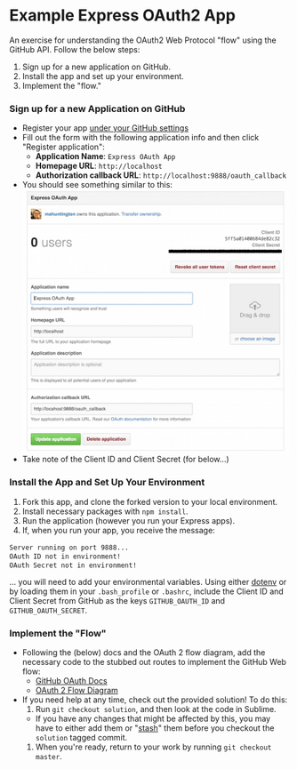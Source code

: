 # Example Express OAuth2 App

An exercise for understanding the OAuth2 Web Protocol "flow" using the GitHub
API. Follow the below steps:

1. Sign up for a new application on GitHub.
1. Install the app and set up your environment.
1. Implement the "flow."

### Sign up for a new Application on GitHub

- Register your app 
  [under your GitHub settings](https://github.com/settings/applications/new)
- Fill out the form with the following application info and then click
  "Register application":
    - **Application Name**: `Express OAuth App`
    - **Homepage URL**: `http://localhost`
    - **Authorization callback URL**: `http://localhost:9888/oauth_callback`
- You should see something similar to this:
  ![an image of a finished form](registration.jpg)
- Take note of the Client ID and Client Secret (for below...)

### Install the App and Set Up Your Environment

1. Fork this app, and clone the forked version to your local environment.
1. Install necessary packages with `npm install`.
1. Run the application (however you run your Express apps).
1. If, when you run your app, you receive the message:

  ```
  Server running on port 9888...
  OAuth ID not in environment!
  OAuth Secret not in environment!
  ```
  ... you will need to add your environmental variables. Using either 
  [dotenv](https://www.npmjs.com/package/dotenv) or by loading them in your
  `.bash_profile` or `.bashrc`, include the Client ID and Client Secret from 
  GitHub as the keys `GITHUB_OAUTH_ID` and `GITHUB_OAUTH_SECRET`.

### Implement the "Flow"

- Following the (below) docs and the OAuth 2 flow diagram, add the necessary 
  code to the stubbed out routes to implement the GitHub Web flow:
  - [GitHub OAuth Docs](https://developer.github.com/v3/oauth/#web-application-flow)
  - [OAuth 2 Flow Diagram](oauth2-flow.jpg)
- If you need help at any time, check out the provided solution! To do this:
  1. Run `git checkout solution`, and then look at the code in Sublime.
    - If you have any changes that might be affected by this, you may have to
      either add them or 
      "[stash](https://git-scm.com/book/no-nb/v1/Git-Tools-Stashing)" them
      before you checkout the `solution` tagged commit.
  1. When you're ready, return to your work by running `git checkout master`.
